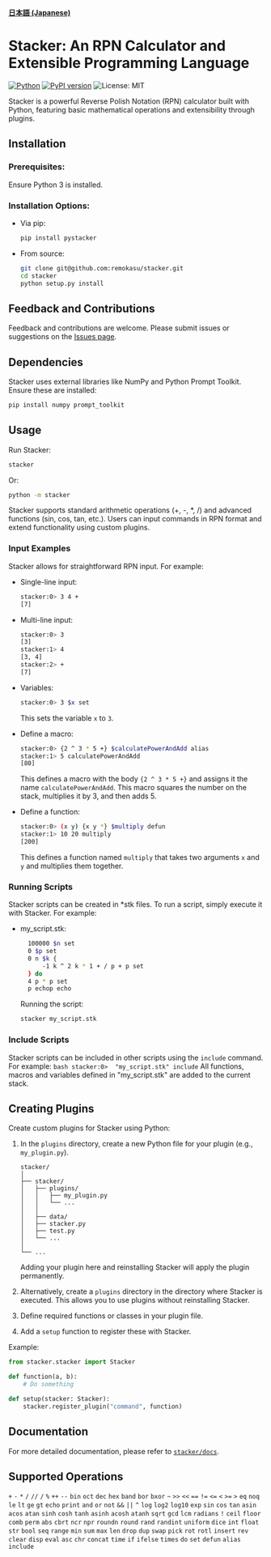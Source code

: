 [**日本語  (Japanese)**](https://github.com/remokasu/stacker/blob/main/README_JP.md)


# Stacker: An RPN Calculator and Extensible Programming Language

[![Python](https://img.shields.io/badge/python-3.10%2B-blue.svg)](https://www.python.org/downloads/)
[![PyPI version](https://badge.fury.io/py/pystacker.svg)](https://badge.fury.io/py/pystacker)
![License: MIT](https://img.shields.io/badge/License-MIT-yellow.svg)

Stacker is a powerful Reverse Polish Notation (RPN) calculator built with Python, featuring basic mathematical operations and extensibility through plugins.

## Installation

### Prerequisites:
Ensure Python 3 is installed.

### Installation Options:

- Via pip:
    ```bash
    pip install pystacker
    ```

- From source:
    ```bash
    git clone git@github.com:remokasu/stacker.git
    cd stacker
    python setup.py install
    ```

## Feedback and Contributions

Feedback and contributions are welcome. Please submit issues or suggestions on the [Issues page](https://github.com/remokasu/stacker/issues).

## Dependencies

Stacker uses external libraries like NumPy and Python Prompt Toolkit. Ensure these are installed:
```bash
pip install numpy prompt_toolkit
```

## Usage

Run Stacker:
```bash
stacker
```
Or:
```bash
python -m stacker
```

Stacker supports standard arithmetic operations (+, -, *, /) and advanced functions (sin, cos, tan, etc.). Users can input commands in RPN format and extend functionality using custom plugins.

### Input Examples

Stacker allows for straightforward RPN input. For example:

- Single-line input:
  ```bash
  stacker:0> 3 4 +
  [7]
  ```

- Multi-line input:
  ```bash
  stacker:0> 3
  [3]
  stacker:1> 4
  [3, 4]
  stacker:2> +
  [7]
  ```

- Variables:

  ```bash
  stacker:0> 3 $x set
  ```
  This sets the variable `x` to `3`.

- Define a macro:
  ```bash
  stacker:0> {2 ^ 3 * 5 +} $calculatePowerAndAdd alias
  stacker:1> 5 calculatePowerAndAdd
  [80]
  ```
    This defines a macro with the body `{2 ^ 3 * 5 +}` and assigns it the name `calculatePowerAndAdd`. This macro squares the number on the stack, multiplies it by 3, and then adds 5.

- Define a function:
  ```bash
  stacker:0> (x y) {x y *} $multiply defun
  stacker:1> 10 20 multiply
  [200]
  ```
    This defines a function named `multiply` that takes two arguments `x` and `y` and multiplies them together.

### Running Scripts
Stacker scripts can be created in *stk files. To run a script, simply execute it with Stacker. For example:

- my_script.stk:
  ```bash
    100000 $n set
    0 $p set
    0 n $k {
        -1 k ^ 2 k * 1 + / p + p set
    } do
    4 p * p set
    p echop echo
  ```

  Running the script:  
  ```bash
  stacker my_script.stk
  ```

### Include Scripts
Stacker scripts can be included in other scripts using the `include` command. For example:
    ``` bash
    stacker:0>  "my_script.stk" include
    ```
    All functions, macros and variables defined in "my_script.stk" are added to the current stack.


## Creating Plugins

Create custom plugins for Stacker using Python:

1. In the `plugins` directory, create a new Python file for your plugin (e.g., `my_plugin.py`). 
    ``` 
    stacker/
    │
    ├── stacker/
    │   ├── plugins/
    │   │   ├── my_plugin.py
    │   │   └── ...
    │   │
    │   ├── data/
    │   ├── stacker.py
    │   ├── test.py
    │   └── ...
    │
    └── ...
    ```

    Adding your plugin here and reinstalling Stacker will apply the plugin permanently.

2. Alternatively, create a `plugins` directory in the directory where Stacker is executed. This allows you to use plugins without reinstalling Stacker.
3. Define required functions or classes in your plugin file.
4. Add a `setup` function to register these with Stacker.


Example:
```python
from stacker.stacker import Stacker

def function(a, b):
    # Do something

def setup(stacker: Stacker):
    stacker.register_plugin("command", function)
```

## Documentation
For more detailed documentation, please refer to [`stacker/docs`](https://github.com/remokasu/stacker/blob/main/docs/README.md).


## Supported Operations
`+` `-` `*` `/` `//` `/` `%` `++` `--` `bin` `oct` `dec` `hex` `band` `bor` `bxor` `~` `>>` `<<` `==` `!=` `<=` `<` `>=` `>` `eq` `noq` `le` `lt` `ge` `gt` `echo` `print` `and` `or` `not` `&&` `||` `^` `log` `log2` `log10` `exp` `sin` `cos` `tan` `asin` `acos` `atan` `sinh` `cosh` `tanh` `asinh` `acosh` `atanh` `sqrt` `gcd` `lcm` `radians` `!` `ceil` `floor` `comb` `perm` `abs` `cbrt` `ncr` `npr` `roundn` `round` `rand` `randint` `uniform` `dice` `int` `float` `str` `bool` `seq` `range` `min` `sum` `max` `len` `drop` `dup` `swap` `pick` `rot` `rotl` `insert` `rev` `clear` `disp` `eval` `asc` `chr` `concat` `time` `if` `ifelse` `times` `do` `set` `defun` `alias` `include`
